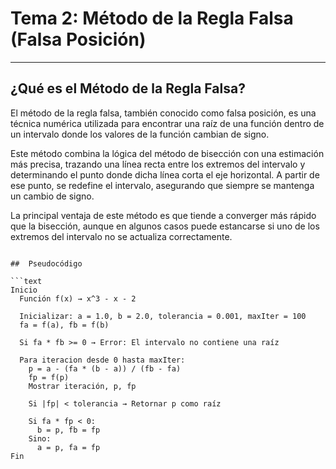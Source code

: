 #  Tema 2: Método de la Regla Falsa (Falsa Posición)



---

##  ¿Qué es el Método de la Regla Falsa?

El método de la regla falsa, también conocido como falsa posición, es una técnica numérica utilizada para encontrar una raíz de una función dentro de un intervalo donde los valores de la función cambian de signo.

Este método combina la lógica del método de bisección con una estimación más precisa, trazando una línea recta entre los extremos del intervalo y determinando el punto donde dicha línea corta el eje horizontal. A partir de ese punto, se redefine el intervalo, asegurando que siempre se mantenga un cambio de signo.

La principal ventaja de este método es que tiende a converger más rápido que la bisección, aunque en algunos casos puede estancarse si uno de los extremos del intervalo no se actualiza correctamente.

```

##  Pseudocódigo

```text
Inicio
  Función f(x) → x^3 - x - 2

  Inicializar: a = 1.0, b = 2.0, tolerancia = 0.001, maxIter = 100
  fa = f(a), fb = f(b)

  Si fa * fb >= 0 → Error: El intervalo no contiene una raíz

  Para iteracion desde 0 hasta maxIter:
    p = a - (fa * (b - a)) / (fb - fa)
    fp = f(p)
    Mostrar iteración, p, fp

    Si |fp| < tolerancia → Retornar p como raíz

    Si fa * fp < 0:
      b = p, fb = fp
    Sino:
      a = p, fa = fp
Fin
````
